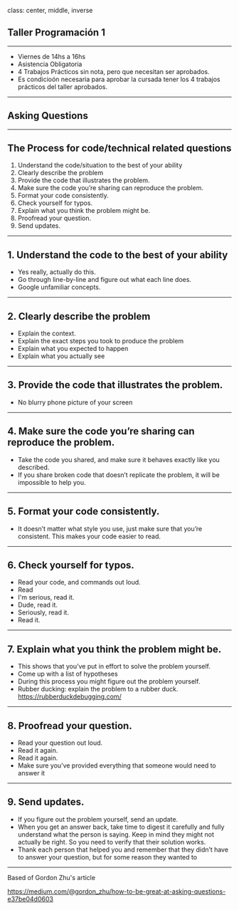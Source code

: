 class: center, middle, inverse

## Taller Programación 1

---

- Viernes de 14hs a 16hs
- Asistencia Obligatoria
- 4 Trabajos Prácticos sin nota, pero que necesitan ser aprobados.
- Es condicioón necesaria para aprobar la cursada tener los 4 trabajos prácticos del taller aprobados.

---
## Asking Questions

---

## The Process for code/technical related questions

1. Understand the code/situation to the best of your ability
2. Clearly describe the problem
3. Provide the code that illustrates the problem.
4. Make sure the code you’re sharing can reproduce the problem.
5. Format your code consistently.
6. Check yourself for typos.
7. Explain what you think the problem might be.
8. Proofread your question.
9. Send updates.

---

## 1. Understand the code to the best of your ability

- Yes really, actually do this.
- Go through line-by-line and figure out what each line does.
- Google unfamiliar concepts.

---

## 2. Clearly describe the problem

- Explain the context.
- Explain the exact steps you took to produce the problem
- Explain what you expected to happen
- Explain what you actually see

---

## 3. Provide the code that illustrates the problem.

- No blurry phone picture of your screen

---

## 4. Make sure the code you’re sharing can reproduce the problem.

- Take the code you shared, and make sure it behaves exactly like you described.
- If you share broken code that doesn’t replicate the problem, it will be impossible to help you.

---

## 5. Format your code consistently.

- It doesn’t matter what style you use, just make sure that you’re consistent. This makes your code easier to read.

---

## 6. Check yourself for typos.

- Read your code, and commands out loud.
- Read
- I'm serious, read it.
- Dude, read it.
- Seriously, read it.
- Read it.

---

## 7. Explain what you think the problem might be.

- This shows that you’ve put in effort to solve the problem yourself.
- Come up with a list of hypotheses
- During this process you might figure out the problem yourself.
- Rubber ducking: explain the problem to a rubber duck.
  https://rubberduckdebugging.com/
--- 

## 8. Proofread your question.

- Read your question out loud.
- Read it again.
- Read it again.
- Make sure you’ve provided everything that someone would need to answer it

---

## 9. Send updates.

- If you figure out the problem yourself, send an update.
- When you get an answer back, take time to digest it carefully and fully understand what the person is saying. Keep in mind they might not actually be right. So you need to verify that their solution works.
- Thank each person that helped you and remember that they didn’t have to answer your question, but for some reason they wanted to


---

Based of Gordon Zhu's article

https://medium.com/@gordon_zhu/how-to-be-great-at-asking-questions-e37be04d0603

